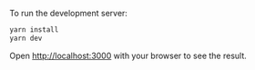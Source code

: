 To run the development server:

```bash
yarn install
yarn dev
```

Open [http://localhost:3000](http://localhost:3000) with your browser to see the result.
